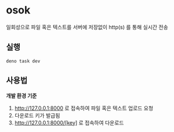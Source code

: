 # osok

일회성으로 파일 혹은 텍스트를 서버에 저장없이 http(s) 를 통해 실시간 전송

## 실행

```
deno task dev
```

## 사용법

**개발 환경 기준**

1. http://127.0.0.1:8000 로 접속하여 파일 혹은 텍스트 업로드 요청
2. 다운로드 키가 발급됨
3. http://127.0.0.1:8000/[key] 로 접속하여 다운로드
